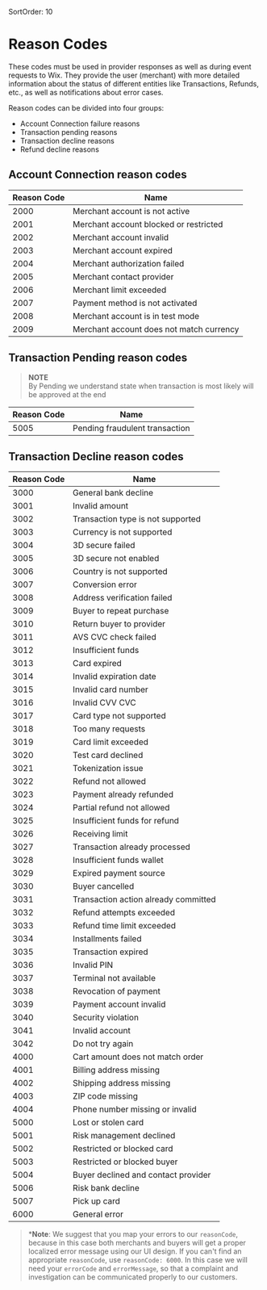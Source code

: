 SortOrder: 10
# Reason Codes
These codes must be used in provider responses as well as during event requests to Wix.
They provide the user (merchant) with more detailed information about the status of different entities like Transactions, Refunds, etc., as well as notifications about error cases.

Reason codes can be divided into four groups:
- Account Connection failure reasons
- Transaction pending reasons
- Transaction decline reasons
- Refund decline reasons

## Account Connection reason codes
| Reason Code | Name |
|------------|------|
| 2000 | Merchant account is not active |
| 2001 | Merchant account blocked or restricted |
| 2002 | Merchant account invalid |
| 2003 | Merchant account expired |
| 2004 | Merchant authorization failed |
| 2005 | Merchant contact provider |
| 2006 | Merchant limit exceeded |
| 2007 | Payment method is not activated |
| 2008 | Merchant account is in test mode |
| 2009 | Merchant account does not match currency |

## Transaction Pending reason codes
> **NOTE**  
> By Pending we understand state when transaction is most likely will be approved at the end

| Reason Code | Name |
|---|---|
| 5005 | Pending fraudulent transaction |

## Transaction Decline reason codes
| Reason Code | Name |
|------------|------|
| 3000 | General bank decline |
| 3001 | Invalid amount |
| 3002 | Transaction type is not supported |
| 3003 | Currency is not supported |
| 3004 | 3D secure failed |
| 3005 | 3D secure not enabled |
| 3006 | Country is not supported |
| 3007 | Conversion error |
| 3008 | Address verification failed |
| 3009 | Buyer to repeat purchase |
| 3010 | Return buyer to provider |
| 3011 | AVS CVC check failed |
| 3012 | Insufficient funds |
| 3013 | Card expired |
| 3014 | Invalid expiration date |
| 3015 | Invalid card number |
| 3016 | Invalid CVV CVC |
| 3017 | Card type not supported |
| 3018 | Too many requests |
| 3019 | Card limit exceeded |
| 3020 | Test card declined |
| 3021 | Tokenization issue |
| 3022 | Refund not allowed |
| 3023 | Payment already refunded |
| 3024 | Partial refund not allowed |
| 3025 | Insufficient funds for refund |
| 3026 | Receiving limit |
| 3027 | Transaction already processed |
| 3028 | Insufficient funds wallet |
| 3029 | Expired payment source |
| 3030 | Buyer cancelled |
| 3031 | Transaction action already committed |
| 3032 | Refund attempts exceeded |
| 3033 | Refund time limit exceeded |
| 3034 | Installments failed |
| 3035 | Transaction expired |
| 3036 | Invalid PIN |
| 3037 | Terminal not available |
| 3038 | Revocation of payment |
| 3039 | Payment account invalid |
| 3040 | Security violation |
| 3041 | Invalid account |
| 3042 | Do not try again |
| 4000 | Cart amount does not match order |
| 4001 | Billing address missing |
| 4002 | Shipping address missing |
| 4003 | ZIP code missing |
| 4004 | Phone number missing or invalid |
| 5000 | Lost or stolen card |
| 5001 | Risk management declined |
| 5002 | Restricted or blocked card |
| 5003 | Restricted or blocked buyer |
| 5004 | Buyer declined and contact provider |
| 5006 | Risk bank decline |
| 5007 | Pick up card |
| 6000 | General error |

> ***Note**:
We suggest that you map your errors to our `reasonCode`, because in this case both merchants and buyers will get a proper localized error message using our UI design.
If you can't find an appropriate `reasonCode`, use `reasonCode: 6000`. In this case we will need your `errorCode` and `errorMessage`, so that a complaint and investigation can be communicated properly to our customers.  
